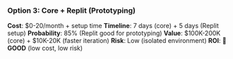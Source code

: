 ### Option 3: Core + Replit (Prototyping)
**Cost**: $0-20/month + setup time
**Timeline**: 7 days (core) + 5 days (Replit setup)
**Probability**: 85% (Replit good for prototyping)
**Value**: $100K-200K (core) + $10K-20K (faster iteration)
**Risk**: Low (isolated environment)
**ROI**: 🔶 **GOOD** (low cost, low risk)
